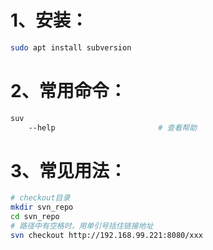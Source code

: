 # 1、安装：

```bash
sudo apt install subversion
```

# 2、常用命令：

```bash
suv
    --help                       # 查看帮助
```

# 3、常见用法：

```bash
# checkout目录
mkdir svn_repo
cd svn_repo
# 路径中有空格时，用单引号括住链接地址
svn checkout http://192.168.99.221:8080/xxx
```